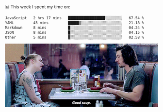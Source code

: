 📊 This week I spent my time on:
<!--START_SECTION:waka-->

```text
JavaScript   2 hrs 17 mins   █████████████████░░░░░░░░   67.54 %
YAML         43 mins         █████▒░░░░░░░░░░░░░░░░░░░   21.18 %
Markdown     8 mins          █░░░░░░░░░░░░░░░░░░░░░░░░   04.24 %
JSON         8 mins          █░░░░░░░░░░░░░░░░░░░░░░░░   04.15 %
Other        5 mins          ▓░░░░░░░░░░░░░░░░░░░░░░░░   02.58 %
```

<!--END_SECTION:waka-->


![](goodSoup.gif)
